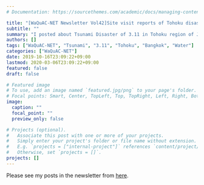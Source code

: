 ```yaml
---
# Documentation: https://sourcethemes.com/academic/docs/managing-content/

title: "[WaQuAC-NET Newsletter Vol42]Site visit reports of Tohoku disaster area & Bangkhen WTP in Bangkok"
subtitle: ""
summary: "I posted about Tsunami Disaster of 3.11 in Tohoku region of Japan. I also wrote my observation of Bangkhen WTP in Bangkok, Thailand."
authors: []
tags: ["WaQuAC-NET", "Tsunami", "3.11", "Tohoku", "Bangkok", "Water"]
categories: ["WaQuAC-NET"]
date: 2019-10-16T23:09:22+09:00
lastmod: 2020-03-06T23:09:22+09:00
featured: false
draft: false

# Featured image
# To use, add an image named `featured.jpg/png` to your page's folder.
# Focal points: Smart, Center, TopLeft, Top, TopRight, Left, Right, BottomLeft, Bottom, BottomRight.
image:
  caption: ""
  focal_point: ""
  preview_only: false

# Projects (optional).
#   Associate this post with one or more of your projects.
#   Simply enter your project's folder or file name without extension.
#   E.g. `projects = ["internal-project"]` references `content/project/deep-learning/index.md`.
#   Otherwise, set `projects = []`.
projects: []
---
```


Please see my posts in the newsletter from [here](http://www.waquac.net/english/pdf/newsletter_vol.42_en.pdf).
